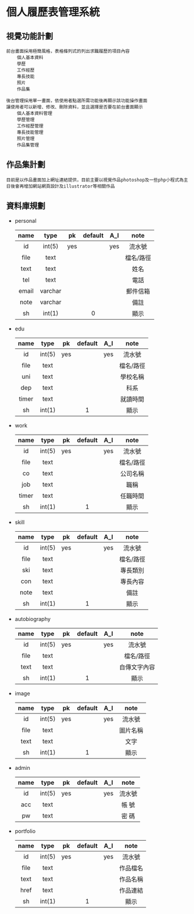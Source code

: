 # 個人履歷表管理系統


## 視覺功能計劃
    前台畫面採用極簡風格，表格條列式的列出求職履歷的項目內容
        個人基本資料
        學歷
        工作經歷
        專長技能
        照片
        作品集
    
    後台管理採用單一畫面，依使用者點選所需功能後再顯示該功能操作畫面
    讓使用者可以新增、修改、刪除資料，並且選擇是否要在前台畫面顯示
        個人基本資料管理
        學歷管理
        工作經歷管理
        專長技能管理
        照片管理
        作品集管理


## 作品集計劃
    目前是以作品畫面加上網址連結提供，目前主要以視覺作品photoshop及一些php小程式為主
    日後會再增加網站網頁設計及illustrator等相關作品


## 資料庫規劃

  * personal

    | name |  type  |  pk | default | A_I |   note   |
    |:----:|:------:|:---:|:-------:|:---:|:--------:|
    |id    |int(5)  |yes  |         |yes  | 流水號    |
    |file  |text    |     |         |     | 檔名/路徑 |
    |text  |text    |     |         |     | 姓名      |
    |tel   |text    |     |         |     | 電話      |
    |email |varchar |     |         |     | 郵件信箱   |
    |note  |varchar |     |         |     | 備註      |
    |sh    |int(1)  |     |   0     |     | 顯示      |
    
  * edu

    | name |  type  |  pk | default | A_I |   note   |
    |:----:|:------:|:---:|:-------:|:---:|:--------:|
    |id    |int(5)  |yes  |         |yes  | 流水號    |
    |file  |text    |     |         |     | 檔名/路徑 |
    |uni   |text    |     |         |     | 學校名稱  |
    |dep   |text    |     |         |     | 科系     |
    |timer |text    |     |         |     | 就讀時間  |
    |sh    |int(1)  |     |   1     |     | 顯示     |

  * work
  
    | name |  type  |  pk | default | A_I |   note   |
    |:----:|:------:|:---:|:-------:|:---:|:--------:|
    |id    |int(5)  |yes  |         |yes  | 流水號    |
    |file  |text    |     |         |     | 檔名/路徑 |
    |co    |text    |     |         |     | 公司名稱  |
    |job   |text    |     |         |     | 職稱     |
    |timer |text    |     |         |     | 任職時間  |
    |sh    |int(1)  |     |   1     |     | 顯示     |

  * skill

    | name |  type  |  pk | default | A_I |   note   |
    |:----:|:------:|:---:|:-------:|:---:|:--------:|
    |id    |int(5)  |yes  |         |yes  | 流水號    |
    |file  |text    |     |         |     | 檔名/路徑 |
    |ski   |text    |     |         |     | 專長類別  |
    |con   |text    |     |         |     | 專長內容  |
    |note  |text    |     |         |     | 備註      |
    |sh    |int(1)  |     |   1     |     | 顯示      |

  * autobiography

    | name |  type  |  pk | default | A_I |   note   |
    |:----:|:------:|:---:|:-------:|:---:|:--------:|
    |id    |int(5)  |yes  |         |yes  | 流水號    |
    |file  |text    |     |         |     | 檔名/路徑 |
    |text  |text    |     |         |     | 自傳文字內容|
    |sh    |int(1)  |     |   1     |     | 顯示      |

  * image

    | name |  type  |  pk | default | A_I |   note   |
    |:----:|:------:|:---:|:-------:|:---:|:--------:|
    |id    |int(5)  |yes  |         |yes  | 流水號    |
    |file  |text    |     |         |     | 圖片名稱   |
    |text  |text    |     |         |     | 文字      |
    |sh    |int(1)  |     |   1     |     | 顯示      |

  * admin

    | name |  type  |  pk | default | A_I |   note   |
    |:----:|:------:|:---:|:-------:|:---:|:--------:|
    |id    |int(5)  |yes  |         |yes  | 流水號    |
    |acc   |text    |     |         |     | 帳  號    |
    |pw    |text    |     |         |     | 密  碼    |

  * portfolio

    | name |  type  |  pk | default | A_I |   note   |
    |:----:|:------:|:---:|:-------:|:---:|:--------:|
    |id    |int(5)  |yes  |         |yes  | 流水號    |
    |file  |text    |     |         |     | 作品檔名   |  
    |text  |text    |     |         |     | 作品名稱   |
    |href  |text    |     |         |     | 作品連結   |
    |sh    |int(1)  |     |  1      |     | 顯示      |
